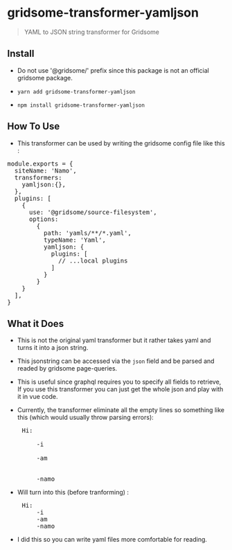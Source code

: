 # gridsome-transformer-yamljson

> YAML to JSON string transformer for Gridsome

## Install

- Do not use '@gridsome/' prefix since this package is not an official gridsome package. 

- `yarn add gridsome-transformer-yamljson`
- `npm install gridsome-transformer-yamljson`

## How To Use 

- This transformer can be used by writing the gridsome config file like this : 

<pre>
module.exports = {
  siteName: 'Namo',
  transformers:
    yamljson:{},
  },
  plugins: [
    {
      use: '@gridsome/source-filesystem',
      options: 
        {
          path: 'yamls/**/*.yaml',
          typeName: 'Yaml',
          yamljson: {
            plugins: [
              // ...local plugins
            ]
          }
        }
    }
  ],
}
</pre>


## What it Does 

- This is not the original yaml transformer but it rather takes yaml and turns it into a json string.
- This jsonstring can be accessed via the `json` field and be parsed and readed by gridsome page-queries.
- This is useful since graphql requires you to specify all fields to retrieve, If you use this transformer you can just get the whole json and play with it in vue code.

- Currently, the transformer eliminate all the empty lines so something like this (which would usually throw parsing errors): 
<pre>
    Hi:

        -i

        -am 
    
    
        -namo 
</pre>

- Will turn into this (before tranforming) : 
<pre>
    Hi:
        -i
        -am
        -namo 
</pre>
- I did this so you can write yaml files more comfortable for reading.
